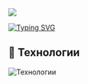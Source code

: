 
<img src="https://capsule-render.vercel.app/api?type=slice&color=gradient&height=200&section=header&text=Станислав%20Мелещик&fontColor=0d11117&fontSize=35&desc=Frontend%20разработчик&animation=twinkling&fontAlignY=20&descAlignY=40&fontAlign=75&descAlign=75" />

[![Typing SVG](https://readme-typing-svg.herokuapp.com/?size=28&center=false&vCenter=true&width=600&lines=Привет!+Меня+зовут+Станислав!;Я+Frontend+разработчик.;Сейчас+обучаюсь+в+Яндекс.Практикуме)](https://git.io/typing-svg)

## 🔧 Технологии

![Технологии](https://skillicons.dev/icons?i=html,css,js,ts,react,redux,github,vscode,ps,figma&theme=dark&perline=5)